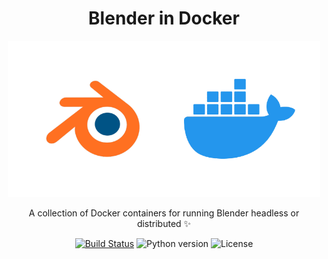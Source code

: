 <div align="center">
  <h1>Blender in Docker</h1>
  <img width="500" src="./cover.png" />
  <p>A collection of Docker containers for running Blender headless or distributed ✨</p>
  <a href="https://drone.dv.nyt.net/nytimes/rd-blender-docker" target="_blank"><img alt="Build Status" src="https://drone.dv.nyt.net/api/badges/nytimes/rd-blender-docker/status.svg" /></a>
  <img alt="Python version" src="https://img.shields.io/badge/python-3.6-blue.svg" />
  <img alt="License" src="https://img.shields.io/badge/License-Apache%202.0-yellow.svg" /><br/>
</div>
